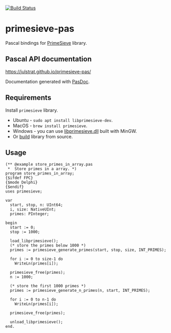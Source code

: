 [![Build Status](https://travis-ci.org/JulStrat/primesieve-pas.png?branch=master)](https://travis-ci.org/JulStrat/primesieve-pas)

# primesieve-pas

Pascal bindings for [PrimeSieve](https://github.com/kimwalisch/primesieve) library.

## Pascal API documentation

https://julstrat.github.io/primesieve-pas/

Documentation generated with [PasDoc](https://github.com/pasdoc/pasdoc).

## Requirements

Install ```primesieve``` library.

- Ubuntu - ```sudo apt install libprimesieve-dev```.
- MacOS - ```brew install primesieve```.
- Windows - you can use [libprimesieve.dll](https://github.com/JulStrat/primesieve-pas/tree/loadlib/libprimesieve) built with MinGW.
- Or [build](https://github.com/kimwalisch/primesieve/blob/master/BUILD.md) library from source.

## Usage
```
(** @example store_primes_in_array.pas
 *  Store primes in a array. *)
program store_primes_in_array;
{$ifdef FPC}
{$mode Delphi}
{$endif}
uses primesieve;

var 
  start, stop, n: UInt64;
  i, size: NativeUInt;
  primes: PInteger;

begin
  start := 0;
  stop := 1000;

  load_libprimesieve();
  (* store the primes below 1000 *)
  primes := primesieve_generate_primes(start, stop, size, INT_PRIMES);

  for i := 0 to size-1 do
    WriteLn(primes[i]);

  primesieve_free(primes);
  n := 1000;

  (* store the first 1000 primes *)
  primes := primesieve_generate_n_primes(n, start, INT_PRIMES);

  for i := 0 to n-1 do
    WriteLn(primes[i]);

  primesieve_free(primes);
  
  unload_libprimesieve();
end.
```